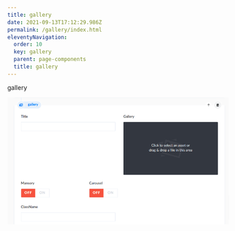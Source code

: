 ```yaml
---
title: gallery
date: 2021-09-13T17:12:29.986Z
permalink: /gallery/index.html
eleventyNavigation:
  order: 10
  key: gallery
  parent: page-components
  title: gallery
---
```

gallery

![](/static/img/gallery.png)